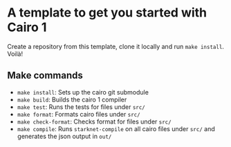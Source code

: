 # A template to get you started with Cairo 1

Create a repository from this template, clone it locally and run `make install`. Voilà!

## Make commands
- `make install`: Sets up the cairo git submodule
- `make build`: Builds the cairo 1 compiler
- `make test`: Runs the tests for files under `src/`
- `make format`: Formats cairo files under `src/`
- `make check-format`: Checks format for files under `src/`
- `make compile`: Runs `starknet-compile` on all cairo files under `src/` and generates the json output in `out/`

